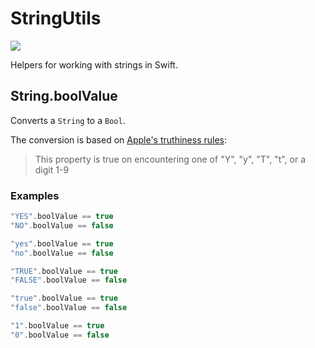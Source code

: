 # StringUtils

![](https://github.com/mramsden/StringUtils/workflows/.github/workflows/test.yml/badge.svg)

Helpers for working with strings in Swift.

## String.boolValue

Converts a `String` to a `Bool`.

The conversion is based on [Apple's truthiness rules](https://developer.apple.com/documentation/foundation/nsstring/1409420-boolvalue):

> This property is true on encountering one of "Y", "y", "T", "t", or a digit 1-9

### Examples

```swift
"YES".boolValue == true
"NO".boolValue == false

"yes".boolValue == true
"no".boolValue == false

"TRUE".boolValue == true
"FALSE".boolValue == false

"true".boolValue == true
"false".boolValue == false

"1".boolValue == true
"0".boolValue == false
```

